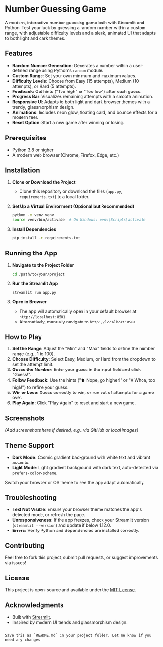 # Number Guessing Game

A modern, interactive number guessing game built with Streamlit and Python. Test your luck by guessing a random number within a custom range, with adjustable difficulty levels and a sleek, animated UI that adapts to both light and dark themes.

## Features

- **Random Number Generation**: Generates a number within a user-defined range using Python's `random` module.
- **Custom Range**: Set your own minimum and maximum values.
- **Difficulty Levels**: Choose from Easy (15 attempts), Medium (10 attempts), or Hard (5 attempts).
- **Feedback**: Get hints ("Too high" or "Too low") after each guess.
- **Progress Bar**: Visualizes remaining attempts with a smooth animation.
- **Responsive UI**: Adapts to both light and dark browser themes with a trendy, glassmorphism design.
- **Animations**: Includes neon glow, floating card, and bounce effects for a modern feel.
- **Reset Option**: Start a new game after winning or losing.

## Prerequisites

- Python 3.8 or higher
- A modern web browser (Chrome, Firefox, Edge, etc.)

## Installation

1. **Clone or Download the Project**
   - Clone this repository or download the files (`app.py`, `requirements.txt`) to a local folder.

2. **Set Up a Virtual Environment (Optional but Recommended)**
   ```bash
   python -m venv venv
   source venv/bin/activate  # On Windows: venv\Scripts\activate
   ```

3. **Install Dependencies**
   ```bash
   pip install -r requirements.txt
   ```

## Running the App

1. **Navigate to the Project Folder**
   ```bash
   cd /path/to/your/project
   ```

2. **Run the Streamlit App**
   ```bash
   streamlit run app.py
   ```

3. **Open in Browser**
   - The app will automatically open in your default browser at `http://localhost:8501`.
   - Alternatively, manually navigate to `http://localhost:8501`.

## How to Play

1. **Set the Range**: Adjust the "Min" and "Max" fields to define the number range (e.g., 1 to 100).
2. **Choose Difficulty**: Select Easy, Medium, or Hard from the dropdown to set the attempt limit.
3. **Guess the Number**: Enter your guess in the input field and click "Guess!".
4. **Follow Feedback**: Use the hints ("⬆️ Nope, go higher!" or "⬇️ Whoa, too high!") to refine your guess.
5. **Win or Lose**: Guess correctly to win, or run out of attempts for a game over.
6. **Play Again**: Click "Play Again" to reset and start a new game.

## Screenshots

*(Add screenshots here if desired, e.g., via GitHub or local images)*

## Theme Support

- **Dark Mode**: Cosmic gradient background with white text and vibrant accents.
- **Light Mode**: Light gradient background with dark text, auto-detected via `prefers-color-scheme`.

Switch your browser or OS theme to see the app adapt automatically.

## Troubleshooting

- **Text Not Visible**: Ensure your browser theme matches the app's detected mode, or refresh the page.
- **Unresponsiveness**: If the app freezes, check your Streamlit version (`streamlit --version`) and update if below 1.12.0.
- **Errors**: Verify Python and dependencies are installed correctly.

## Contributing

Feel free to fork this project, submit pull requests, or suggest improvements via issues!

## License

This project is open-source and available under the [MIT License](LICENSE).

## Acknowledgments

- Built with [Streamlit](https://streamlit.io/).
- Inspired by modern UI trends and glassmorphism design.
```

Save this as `README.md` in your project folder. Let me know if you need any changes!